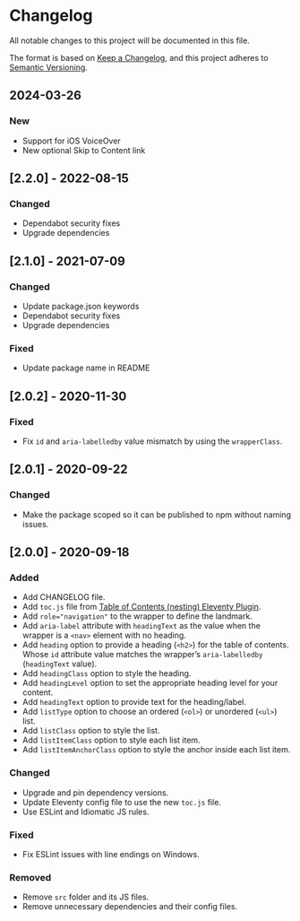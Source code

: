 # Changelog

All notable changes to this project will be documented in this file.

The format is based on [Keep a Changelog](https://keepachangelog.com/en/1.1.0/), and this project adheres to [Semantic Versioning](https://semver.org/spec/v2.0.0.html).

## 2024-03-26

### New

- Support for iOS VoiceOver
- New optional Skip to Content link

## [2.2.0] - 2022-08-15

### Changed

- Dependabot security fixes
- Upgrade dependencies

## [2.1.0] - 2021-07-09

### Changed

- Update package.json keywords
- Dependabot security fixes
- Upgrade dependencies

### Fixed

- Update package name in README

## [2.0.2] - 2020-11-30

### Fixed

- Fix `id` and `aria-labelledby` value mismatch by using the `wrapperClass`.

## [2.0.1] - 2020-09-22

### Changed

- Make the package scoped so it can be published to npm without naming issues.

## [2.0.0] - 2020-09-18

### Added

- Add CHANGELOG file.
- Add `toc.js` file from [Table of Contents (nesting) Eleventy Plugin](https://github.com/JordanShurmer/eleventy-plugin-toc).
- Add `role="navigation"` to the wrapper to define the landmark.
- Add `aria-label` attribute with `headingText` as the value when the wrapper is a `<nav>` element with no heading.
- Add `heading` option to provide a heading (`<h2>`) for the table of contents. Whose `id` attribute value matches the wrapper’s `aria-labelledby` (`headingText` value).
- Add `headingClass` option to style the heading.
- Add `headingLevel` option to set the appropriate heading level for your content.
- Add `headingText` option to provide text for the heading/label.
- Add `listType` option to choose an ordered (`<ol>`) or unordered (`<ul>`) list.
- Add `listClass` option to style the list.
- Add `listItemClass` option to style each list item.
- Add `listItemAnchorClass` option to style the anchor inside each list item.

### Changed

- Upgrade and pin dependency versions.
- Update Eleventy config file to use the new `toc.js` file.
- Use ESLint and Idiomatic JS rules.

### Fixed

- Fix ESLint issues with line endings on Windows.

### Removed

- Remove `src` folder and its JS files.
- Remove unnecessary dependencies and their config files.